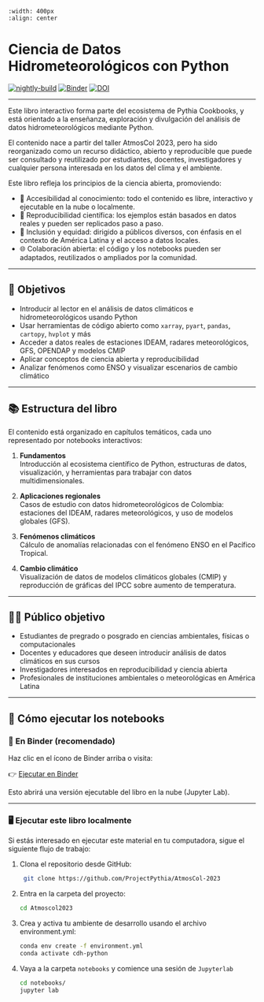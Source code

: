 ```{image} chd_logo.png
:width: 400px
:align: center
```

# Ciencia de Datos Hidrometeorológicos con Python

[![nightly-build](https://github.com/ProjectPythia/AtmosCol-2023/actions/workflows/nightly-build.yaml/badge.svg)](https://github.com/ProjectPythia/AtmosCol-2023/actions/workflows/nightly-build.yaml)
[![Binder](https://binder.projectpythia.org/badge_logo.svg)](https://binder.projectpythia.org/v2/gh/ProjectPythia/AtmosCol-2023/main?labpath=notebooks)
[![DOI](https://zenodo.org/badge/686482876.svg)](https://zenodo.org/doi/10.5281/zenodo.8316796)

---

Este libro interactivo forma parte del ecosistema de Pythia Cookbooks, y está orientado a la enseñanza, exploración y divulgación del análisis de datos hidrometeorológicos mediante Python.

El contenido nace a partir del taller AtmosCol 2023, pero ha sido reorganizado como un recurso didáctico, abierto y reproducible que puede ser consultado y reutilizado por estudiantes, docentes, investigadores y cualquier persona interesada en los datos del clima y el ambiente.

Este libro refleja los principios de la ciencia abierta, promoviendo:

- 📖 Accesibilidad al conocimiento: todo el contenido es libre, interactivo y ejecutable en la nube o localmente.
- 🧪 Reproducibilidad científica: los ejemplos están basados en datos reales y pueden ser replicados paso a paso.
- 🤝 Inclusión y equidad: dirigido a públicos diversos, con énfasis en el contexto de América Latina y el acceso a datos locales.
- 🌐 Colaboración abierta: el código y los notebooks pueden ser adaptados, reutilizados o ampliados por la comunidad.


---

## 🎯 Objetivos

- Introducir al lector en el análisis de datos climáticos e hidrometeorológicos usando Python
- Usar herramientas de código abierto como `xarray`, `pyart`, `pandas`, `cartopy`, `hvplot` y más
- Acceder a datos reales de estaciones IDEAM, radares meteorológicos, GFS, OPENDAP y modelos CMIP
- Aplicar conceptos de ciencia abierta y reproducibilidad
- Analizar fenómenos como ENSO y visualizar escenarios de cambio climático

---

## 📚 Estructura del libro

El contenido está organizado en capítulos temáticos, cada uno representado por notebooks interactivos:

1. **Fundamentos**  
   Introducción al ecosistema científico de Python, estructuras de datos, visualización, y herramientas para trabajar con datos multidimensionales.

2. **Aplicaciones regionales**  
   Casos de estudio con datos hidrometeorológicos de Colombia: estaciones del IDEAM, radares meteorológicos, y uso de modelos globales (GFS).

3. **Fenómenos climáticos**  
   Cálculo de anomalías relacionadas con el fenómeno ENSO en el Pacífico Tropical.

4. **Cambio climático**  
   Visualización de datos de modelos climáticos globales (CMIP) y reproducción de gráficas del IPCC sobre aumento de temperatura.

---

## 🧑‍🏫 Público objetivo

- Estudiantes de pregrado o posgrado en ciencias ambientales, físicas o computacionales
- Docentes y educadores que deseen introducir análisis de datos climáticos en sus cursos
- Investigadores interesados en reproducibilidad y ciencia abierta
- Profesionales de instituciones ambientales o meteorológicas en América Latina

---

## 🚀 Cómo ejecutar los notebooks

### 🔗 En Binder (recomendado)

Haz clic en el ícono de Binder arriba o visita:

👉 [Ejecutar en Binder](https://binder.projectpythia.org/v2/gh/ProjectPythia/AtmosCol-2023/main?labpath=notebooks)

Esto abrirá una versión ejecutable del libro en la nube (Jupyter Lab).

---

### 🖥️ Ejecutar este libro localmente

Si estás interesado en ejecutar este material en tu computadora, sigue el siguiente flujo de trabajo:

1. Clona el repositorio desde GitHub:

   ```bash
    git clone https://github.com/ProjectPythia/AtmosCol-2023
   ```

1. Entra en la carpeta del proyecto:
   ```bash
   cd Atmoscol2023
   ```
1. Crea y activa tu ambiente de desarrollo usando el archivo environment.yml:
   ```bash
   conda env create -f environment.yml
   conda activate cdh-python
   ```
1. Vaya a la carpeta `notebooks` y comience una sesión de `Jupyterlab`
   ```bash
   cd notebooks/
   jupyter lab
   ```
